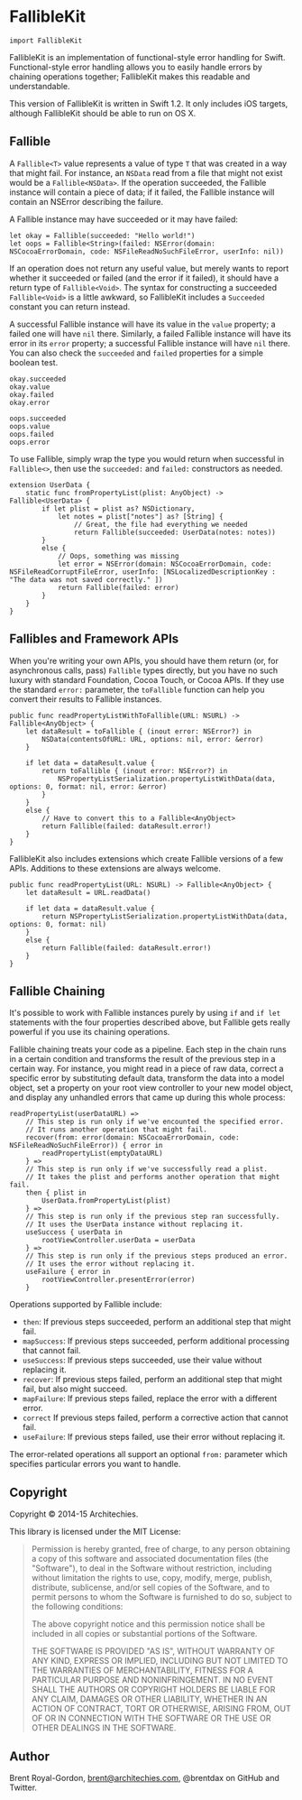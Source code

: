 FallibleKit
=======
    import FallibleKit
FallibleKit is an implementation of functional-style error handling for Swift. Functional-style error handling allows you to easily handle errors by chaining operations together; FallibleKit makes this readable and understandable.

This version of FallibleKit is written in Swift 1.2. It only includes iOS targets, although FallibleKit should be able to run on OS X.

Fallible
------

A `Fallible<T>` value represents a value of type `T` that was created in a way that might fail. For instance, an `NSData` read from a file that might not exist would be a `Fallible<NSData>`. If the operation succeeded, the Fallible instance will contain a piece of data; if it failed, the Fallible instance will contain an NSError describing the failure.

A Fallible instance may have succeeded or it may have failed:

    let okay = Fallible(succeeded: "Hello world!")
    let oops = Fallible<String>(failed: NSError(domain: NSCocoaErrorDomain, code: NSFileReadNoSuchFileError, userInfo: nil))

If an operation does not return any useful value, but merely wants to report whether it succeeded or failed (and the error if it failed), it should have a return type of `Fallible<Void>`. The syntax for constructing a succeeded `Fallible<Void>` is a little awkward, so FallibleKit includes a `Succeeded` constant you can return instead.

A successful Fallible instance will have its value in the `value` property; a failed one will have `nil` there. Similarly, a failed Fallible instance will have its error in its `error` property; a successful Fallible instance will have `nil` there. You can also check the `succeeded` and `failed` properties for a simple boolean test.

    okay.succeeded
    okay.value
    okay.failed
    okay.error

    oops.succeeded
    oops.value
    oops.failed
    oops.error

To use Fallible, simply wrap the type you would return when successful in `Fallible<>`, then use the `succeeded:` and `failed:` constructors as needed.

    extension UserData {
        static func fromPropertyList(plist: AnyObject) -> Fallible<UserData> {
            if let plist = plist as? NSDictionary,
                let notes = plist["notes"] as? [String] {
                    // Great, the file had everything we needed
                    return Fallible(succeeded: UserData(notes: notes))
            }
            else {
                // Oops, something was missing
                let error = NSError(domain: NSCocoaErrorDomain, code: NSFileReadCorruptFileError, userInfo: [NSLocalizedDescriptionKey : "The data was not saved correctly." ])
                return Fallible(failed: error)
            }
        }
    }

Fallibles and Framework APIs
---------------------

When you're writing your own APIs, you should have them return (or, for asynchronous calls, pass) `Fallible` types directly, but you have no such luxury with standard Foundation, Cocoa Touch, or Cocoa APIs. If they use the standard `error:` parameter, the `toFallible` function can help you convert their results to Fallible instances.

    public func readPropertyListWithToFallible(URL: NSURL) -> Fallible<AnyObject> {
        let dataResult = toFallible { (inout error: NSError?) in
            NSData(contentsOfURL: URL, options: nil, error: &error)
        }
    
        if let data = dataResult.value {
            return toFallible { (inout error: NSError?) in
                NSPropertyListSerialization.propertyListWithData(data, options: 0, format: nil, error: &error)
            }
        }
        else {
            // Have to convert this to a Fallible<AnyObject>
            return Fallible(failed: dataResult.error!)
        }
    }

FallibleKit also includes extensions which create Fallible versions of a few APIs. Additions to these extensions are always welcome.

    public func readPropertyList(URL: NSURL) -> Fallible<AnyObject> {
        let dataResult = URL.readData()
        
        if let data = dataResult.value {
            return NSPropertyListSerialization.propertyListWithData(data, options: 0, format: nil)
        }
        else {
            return Fallible(failed: dataResult.error!)
        }
    }

Fallible Chaining
------------

It's possible to work with Fallible instances purely by using `if` and `if let` statements with the four properties described above, but Fallible gets really powerful if you use its chaining operations.

Fallible chaining treats your code as a pipeline. Each step in the chain runs in a certain condition and transforms the result of the previous step in a certain way. For instance, you might read in a piece of raw data, correct a specific error by substituting default data, transform the data into a model object, set a property on your root view controller to your new model object, and display any unhandled errors that came up during this whole process:

    readPropertyList(userDataURL) =>
        // This step is run only if we've encounted the specified error.
        // It runs another operation that might fail.
        recover(from: error(domain: NSCocoaErrorDomain, code: NSFileReadNoSuchFileError)) { error in
            readPropertyList(emptyDataURL)
        } =>
        // This step is run only if we've successfully read a plist.
        // It takes the plist and performs another operation that might fail.
        then { plist in
            UserData.fromPropertyList(plist)
        } =>
        // This step is run only if the previous step ran successfully.
        // It uses the UserData instance without replacing it.
        useSuccess { userData in
            rootViewController.userData = userData
        } =>
        // This step is run only if the previous steps produced an error.
        // It uses the error without replacing it.
        useFailure { error in
            rootViewController.presentError(error)
        }

Operations supported by Fallible include:

* `then`: If previous steps succeeded, perform an additional step that might fail.
* `mapSuccess`: If previous steps succeeded, perform additional processing that cannot fail.
* `useSuccess`: If previous steps succeeded, use their value without replacing it.
* `recover`: If previous steps failed, perform an additional step that might fail, but also might succeed.
* `mapFailure`: If previous steps failed, replace the error with a different error.
* `correct` If previous steps failed, perform a corrective action that cannot fail.
* `useFailure`: If previous steps failed, use their error without replacing it.

The error-related operations all support an optional `from:` parameter which specifies particular errors you want to handle.

Copyright
-------

Copyright © 2014-15 Architechies.

This library is licensed under the MIT License:

> Permission is hereby granted, free of charge, to any person obtaining a copy of this software and associated documentation files (the "Software"), to deal in the Software without restriction, including without limitation the rights to use, copy, modify, merge, publish, distribute, sublicense, and/or sell copies of the Software, and to permit persons to whom the Software is furnished to do so, subject to the following conditions:
> 
> The above copyright notice and this permission notice shall be included in all copies or substantial portions of the Software.
> 
> THE SOFTWARE IS PROVIDED "AS IS", WITHOUT WARRANTY OF ANY KIND, EXPRESS OR IMPLIED, INCLUDING BUT NOT LIMITED TO THE WARRANTIES OF MERCHANTABILITY, FITNESS FOR A PARTICULAR PURPOSE AND NONINFRINGEMENT. IN NO EVENT SHALL THE AUTHORS OR COPYRIGHT HOLDERS BE LIABLE FOR ANY CLAIM, DAMAGES OR OTHER LIABILITY, WHETHER IN AN ACTION OF CONTRACT, TORT OR OTHERWISE, ARISING FROM, OUT OF OR IN CONNECTION WITH THE SOFTWARE OR THE USE OR OTHER DEALINGS IN THE SOFTWARE.

Author
----

Brent Royal-Gordon, <brent@architechies.com>, @brentdax on GitHub and Twitter.

